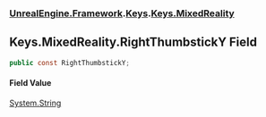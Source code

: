 ### [UnrealEngine.Framework](./UnrealEngine-Framework.md 'UnrealEngine.Framework').[Keys](./UnrealEngine-Framework-Keys.md 'UnrealEngine.Framework.Keys').[Keys.MixedReality](./UnrealEngine-Framework-Keys-MixedReality.md 'UnrealEngine.Framework.Keys.MixedReality')
## Keys.MixedReality.RightThumbstickY Field
  
```csharp
public const RightThumbstickY;
```
#### Field Value
[System.String](https://docs.microsoft.com/en-us/dotnet/api/System.String 'System.String')  
